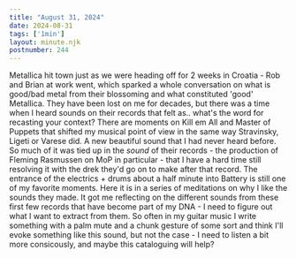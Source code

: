 ```yaml
---
title: "August 31, 2024"
date: 2024-08-31
tags: ['1min']
layout: minute.njk
postnumber: 244
---	
```


Metallica hit town just as we were heading off for 2 weeks in Croatia - Rob and Brian at work went, which sparked a whole conversation on what is good/bad metal from their blossoming and what constituted 'good' Metallica. They have been lost on me for decades, but there was a time when I heard sounds on their records that felt as.. what's the word for recasting your context? There are moments on Kill em All and Master of Puppets that shifted my musical point of view in the same way Stravinsky, Ligeti or Varese did. A new beautiful sound that I had never heard before. So much of it was tied up in the *sound* of their records - the production of Fleming Rasmussen on MoP in particular - that I have a hard time still resolving it with the drek they'd go on to make after that record. The entrance of the electrics + drums about a half minute into Battery is still one of my favorite moments. Here it is in a series of meditations on why I like the sounds they made. It got me reflecting on the different sounds from these first few records that have become part of my DNA - I need to figure out what I want to extract from them. So often in my guitar music I write something with a palm mute and a chunk gesture of some sort and think I'll evoke something like this sound, but not the case - I need to listen a bit more consicously, and maybe this cataloguing will help?  